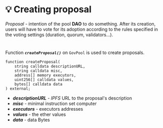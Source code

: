 # 💡 Creating proposal

*Proposal* - intention of the pool **DAO** to do something. After its creation, users will have to vote for its adoption according to the rules specified in the voting settings (duration, quorum, validators...).

#
Function ***`createProposal()`*** on `GovPool` is used to create proposals.
```solidity
function createProposal(
    string calldata descriptionURL,
    string calldata misc,
    address[] memory executors,
    uint256[] calldata values,
    bytes[] calldata data
) external;
```
- ***descriptionURL*** - *IPFS* URL to the proposal's description
- ***misc*** - minimal instruction set computer
- ***executors*** - executors addresses
- ***values*** - the ether values
- ***data*** - data Bytes